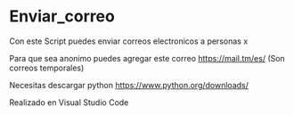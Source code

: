 # Enviar_correo
Con este Script puedes enviar correos electronicos a personas x 

Para que sea anonimo puedes agregar este correo 
https://mail.tm/es/ (Son correos temporales)

Necesitas descargar python 
https://www.python.org/downloads/

Realizado en Visual Studio Code 


